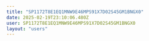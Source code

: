 ```yaml
---
title: "SP1172T8E1EQ1MNW9E46MPS91X7D02S45GM1BNGX0"
date: 2025-02-19T23:10:06.480Z
user: SP1172T8E1EQ1MNW9E46MPS91X7D02S45GM1BNGX0
layout: "users"
---
```

    